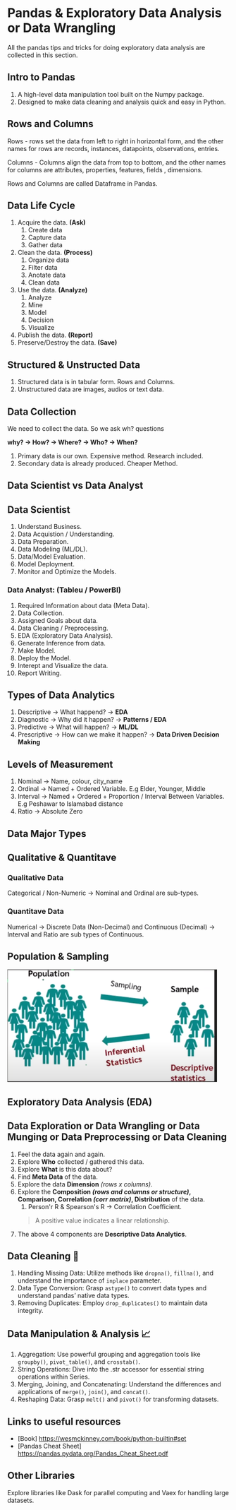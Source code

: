 # Pandas & Exploratory Data Analysis or Data Wrangling

All the pandas tips and tricks for doing exploratory data analysis are collected in this section.

## Intro to Pandas

1. A high-level data manipulation tool built on the Numpy package.
2. Designed to make data cleaning and analysis quick and easy in Python.

## Rows and Columns

Rows - rows set the data from left to right in horizontal form, and the other names for rows are records, instances, datapoints, observations, entries.

Columns - Columns align the data from top to bottom, and the other names for columns are attributes, properties, features, fields , dimensions.

Rows and Columns are called Dataframe in Pandas.

## Data Life Cycle

1. Acquire the data. **(Ask)**
   1. Create data
   2. Capture data
   3. Gather data
2. Clean the data. **(Process)**
   1. Organize data
   2. Filter data
   3. Anotate data
   4. Clean data
3. Use the data. **(Analyze)**
   1. Analyze
   2. Mine
   3. Model
   4. Decision
   5. Visualize
4. Publish the data. **(Report)**
5. Preserve/Destroy the data. **(Save)**

## Structured & Unstructed Data

1. Structured data is in tabular form. Rows and Columns.
2. Unstructured data are images, audios or text data.

## Data Collection

We need to collect the data. So we ask wh? questions

**why? -> How? -> Where? -> Who? -> When?**

1. Primary data is our own. Expensive method. Research included.
2. Secondary data is already produced. Cheaper Method.

## Data Scientist vs Data Analyst

## Data Scientist

1. Understand Business.
2. Data Acquistion / Understanding.
3. Data Preparation.
4. Data Modeling (ML/DL).
5. Data/Model Evaluation.
6. Model Deployment.
7. Monitor and Optimize the Models.

### Data Analyst: (Tableu / PowerBI)

1. Required Information about data (Meta Data).
2. Data Collection.
3. Assigned Goals about data.
4. Data Cleaning / Preprocessing.
5. EDA (Exploratory Data Analysis).
6. Generate Inference from data.
7. Make Model.
8. Deploy the Model.
9. Interept and Visualize the data.
10. Report Writing.

## Types of Data Analytics

1. Descriptive -> What happend? -> **EDA**
2. Diagnostic -> Why did it happen? -> **Patterns / EDA**
3. Predictive -> What will happen? -> **ML/DL**
4. Prescriptive -> How can we make it happen? -> **Data Driven Decision Making**

## Levels of Measurement

1. Nominal -> Name, colour, city_name
2. Ordinal -> Named + Ordered Variable. E.g Elder, Younger, Middle
3. Interval -> Named + Ordered + Proportion / Interval Between Variables. E.g Peshawar to Islamabad distance
4. Ratio -> Absolute Zero

## Data Major Types

## Qualitative & Quantitave

### Qualitative Data

Categorical / Non-Numeric -> Nominal and Ordinal are sub-types.

### Quantitave Data

Numerical -> Discrete Data (Non-Decimal) and Continuous (Decimal) -> Interval and Ratio are sub types of Continuous.

## Population & Sampling

![Alt text](./Sample_Population.PNG)

## Exploratory Data Analysis **(EDA)**

## Data Exploration or Data Wrangling or Data Munging or Data Preprocessing or Data Cleaning

1. Feel the data again and again.
2. Explore **Who** collected / gathered this data.
3. Explore **What** is this data about?
4. Find **Meta Data** of the data.
5. Explore the data **Dimension** *(rows x columns)*.
6. Explore the **Composition *(rows and columns or structure)*, Comparison, Correlation *(corr matrix)*, Distribution** of the data.
   1. Person'r R & Spearson's R -> Correlation Coefficient.
   > A positive value indicates a linear relationship.
7. The above 4 components are **Descriptive Data Analytics**.

## Data Cleaning 🧹

1. Handling Missing Data: Utilize methods like `dropna()`, `fillna()`, and understand the importance of `inplace` parameter.
2. Data Type Conversion: Grasp `astype()` to convert data types and understand pandas’ native data types.
3. Removing Duplicates: Employ `drop_duplicates()` to maintain data integrity.

## Data Manipulation & Analysis 📈

1. Aggregation: Use powerful grouping and aggregation tools like `groupby()`, `pivot_table()`, and `crosstab()`.
2. String Operations: Dive into the .str accessor for essential string operations within Series.
3. Merging, Joining, and Concatenating: Understand the differences and applications of `merge()`, `join()`, and `concat()`.
4. Reshaping Data: Grasp `melt()` and `pivot()` for transforming datasets.

## Links to useful resources

- [Book] <https://wesmckinney.com/book/python-builtin#set>
- [Pandas Cheat Sheet] <https://pandas.pydata.org/Pandas_Cheat_Sheet.pdf>

## Other Libraries

Explore libraries like Dask for parallel computing and Vaex for handling large datasets.
